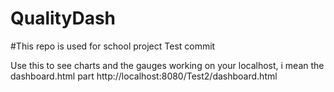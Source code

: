 # QualityDash
#This repo is used for school project
Test commit

Use this to see charts and the gauges working on your localhost, i mean the dashboard.html part
http://localhost:8080/Test2/dashboard.html
